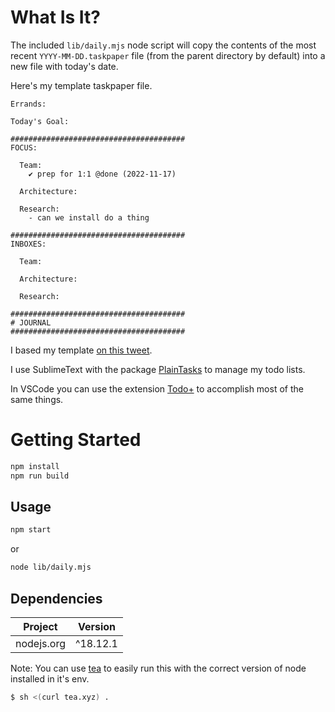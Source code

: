 # What Is It?

The included `lib/daily.mjs` node script will copy the contents of the most recent `YYYY-MM-DD.taskpaper` file (from the parent directory by default) into a new file with today's date. 

Here's my template taskpaper file.

```taskpaper
Errands:

Today's Goal:

#######################################
FOCUS:

  Team:
    ✔ prep for 1:1 @done (2022-11-17)

  Architecture:

  Research:
    - can we install do a thing

#######################################
INBOXES:

  Team:

  Architecture:

  Research:

#######################################
# JOURNAL
#######################################
```

I based my template [on this tweet](https://twitter.com/NotePlanApp/status/1589700199429320704).

I use SublimeText with the package [PlainTasks](https://github.com/aziz/PlainTasks) to manage my todo lists. 

In VSCode you can use the extension [Todo+](https://marketplace.visualstudio.com/items?itemName=fabiospampinato.vscode-todo-plus) to accomplish most of the same things.


# Getting Started

```sh
npm install
npm run build
```

## Usage

```sh
npm start
```

or 

```sh
node lib/daily.mjs
```


## Dependencies

|   Project   | Version  |
|-------------|----------|
| nodejs.org  | ^18.12.1 |

Note: You can use [tea](https://github.com/teaxyz/cli) to easily run this with the correct version of node installed in it's env.
```sh
$ sh <(curl tea.xyz) .
```

